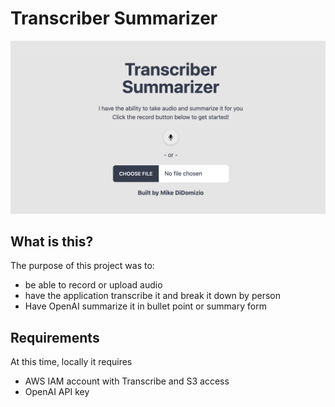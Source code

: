 # Transcriber Summarizer

<img alt="Picture showing the start of the application" src="./readme-assets/home.png" />

## What is this?

The purpose of this project was to:
- be able to record or upload audio
- have the application transcribe it and break it down by person
- Have OpenAI summarize it in bullet point or summary form

## Requirements

At this time, locally it requires

- AWS IAM account with Transcribe and S3 access
- OpenAI API key
